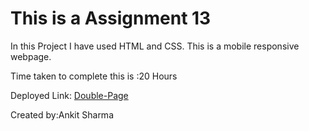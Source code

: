 # This is a Assignment 13

In this Project I have used HTML and CSS. This is a mobile responsive webpage.

Time taken to complete this is :20 Hours


Deployed Link: [Double-Page](https://assignment13-ineuron.netlify.app)

Created by:Ankit Sharma